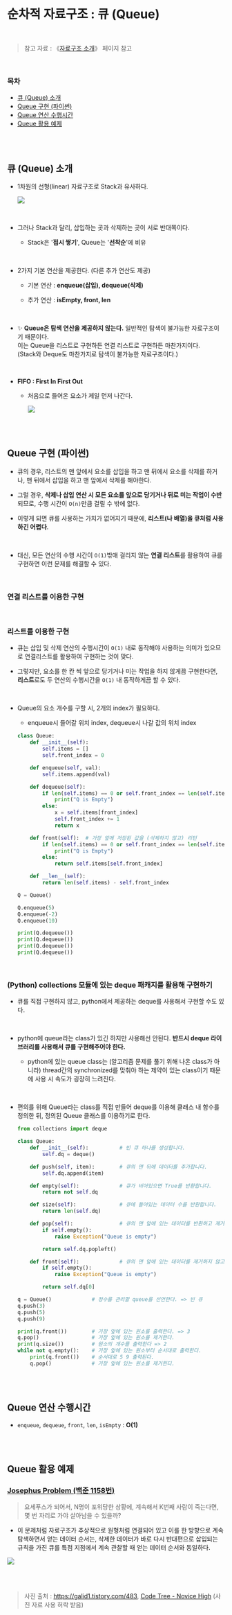 # 순차적 자료구조 : 큐 (Queue)

<br/>

> 참고 자료 : 《<a href="https://github.com/SangYoonLee1231/TIL/blob/main/DataStructure/data_structure_introduction.md">자료구조 소개</a>》 페이지 참고

<br/>

### 목차

- <a href="https://github.com/SangYoonLee1231/TIL/blob/main/DataStructure/queue.md#%ED%81%90-queue-%EC%86%8C%EA%B0%9C">큐 (Queue) 소개</a>
- <a href="https://github.com/SangYoonLee1231/TIL/blob/main/DataStructure/queue.md#queue-%EA%B5%AC%ED%98%84-%ED%8C%8C%EC%9D%B4%EC%8D%AC">Queue 구현 (파이썬)</a>
- <a href="https://github.com/SangYoonLee1231/TIL/blob/main/DataStructure/queue.md#queue-%EC%97%B0%EC%82%B0-%EC%88%98%ED%96%89%EC%8B%9C%EA%B0%84">Queue 연산 수행시간</a>
- <a href="https://github.com/SangYoonLee1231/TIL/blob/main/DataStructure/queue.md#queue-%ED%99%9C%EC%9A%A9-%EC%98%88%EC%A0%9C">Queue 활용 예제</a>

<br/><br/>

## 큐 (Queue) 소개

- 1차원의 선형(linear) 자료구조로 Stack과 유사하다.

  <img src="img/queue1.png">

<br/>

- 그러나 Stack과 달리, 삽입하는 곳과 삭제하는 곳이 서로 반대쪽이다.

  - Stack은 '<strong>접시 쌓기</strong>', Queue는 '<strong>선착순</strong>'에 비유

<br/>

- 2가지 기본 연산을 제공한다. (다른 추가 연산도 제공)

  - 기본 연산 : <strong>enqueue(삽입), dequeue(삭제)</strong>

  - 추가 연산 : <strong>isEmpty, front, len</strong>

<br/>

- ✨ <strong>Queue은 탐색 연산을 제공하지 않는다.</strong> 일반적인 탐색이 불가능한 자료구조이기 때문이다.  
  이는 Queue을 리스트로 구현하든 연결 리스트로 구현하든 마찬가지이다.  
  (Stack와 Deque도 마찬가지로 탐색이 불가능한 자료구조이다.)

<br/>

- <strong>FIFO : First In First Out</strong>

  - 처음으로 들어온 요소가 제일 먼저 나간다.

    <img src="img/queue.gif">

<br/><br/>

## Queue 구현 (파이썬)

- 큐의 경우, 리스트의 맨 앞에서 요소를 삽입을 하고 맨 뒤에서 요소를 삭제를 하거나, 맨 뒤에서 삽입을 하고 맨 앞에서 삭제를 해야한다.

- 그럴 경우, <strong>삭제나 삽입 연산 시 모든 요소를 앞으로 당기거나 뒤로 미는 작업이 수반</strong>되므로, 수행 시간이 <code>O(n)</code>만큼 걸릴 수 밖에 없다.

- 이렇게 되면 큐를 사용하는 가치가 없어지기 때문에, <strong>리스트(나 배열)을 큐처럼 사용하긴 어렵다</strong>.

<br/>

- 대신, 모든 연산의 수행 시간이 <code>O(1)</code>밖애 걸리지 않는 <strong>연결 리스트</strong>를 활용하여 큐를 구현하면 이런 문제를 해결할 수 있다.

<br/>

### 연결 리스트를 이용한 구현

<br/>

### 리스트를 이용한 구현

- 큐는 삽입 및 삭제 연산의 수행시간이 <code>O(1)</code> 내로 동작해야 사용하는 의미가 있으므로 연결리스트를 활용하여 구현하는 것이 맞다.

- 그렇지만, 요소를 한 칸 씩 앞으로 당기거나 미는 작업을 하지 않게끔 구현한다면, <strong>리스트</strong>로도 두 연산의 수행시간을 <code>O(1)</code> 내 동작하게끔 할 수 있다.

<br/>

- Queue의 요소 개수를 구할 시, 2개의 index가 필요하다.

  - enqueue시 들어갈 위치 index, dequeue시 나갈 값의 위치 index

  ```python
  class Queue:
      def __init__(self):
          self.items = []
          self.front_index = 0

      def enqueue(self, val):
          self.items.append(val)

      def dequeue(self):
          if len(self.items) == 0 or self.front_index == len(self.items):
              print("Q is Empty")
          else:
              x = self.items[front_index]
              self.front_index += 1
              return x

      def front(self):  # 가장 앞에 저장된 값을 (삭제하지 않고) 리턴
          if len(self.items) == 0 or self.front_index == len(self.items):
              print("Q is Empty")
          else:
              return self.items[self.front_index]

      def __len__(self):
          return len(self.items) - self.front_index

  ```

  ```python
  Q = Queue()

  Q.enqueue(5)
  Q.enqueue(-2)
  Q.enqueue(10)

  print(Q.dequeue())
  print(Q.dequeue())
  print(Q.dequeue())
  print(Q.dequeue())
  ```

<br/>

### (Python) collections 모듈에 있는 deque 패캐지를 활용해 구현하기

- 큐를 직접 구현하지 않고, python에서 제공하는 deque를 사용해서 구현할 수도 있다.

<br/>

- python에 queue라는 class가 있긴 하지만 사용해선 안된다. <strong>반드시 deque 라이브러리를 사용해서 큐를 구현해주어야 한다.</strong>

  - python에 있는 queue class는 (알고리즘 문제를 풀기 위해 나온 class가 아니라) thread간의 synchronized를 맞춰야 하는 제약이 있는 class이기 때문에 사용 시 속도가 굉장히 느려진다.

<br/>

- 편의를 위해 Queue라는 class를 직접 만들어 deque를 이용해 클래스 내 함수를 정의한 뒤, 정의된 Queue 클래스를 이용하기로 한다.

  ```python
  from collections import deque

  class Queue:
      def __init__(self):          # 빈 큐 하나를 생성합니다.
          self.dq = deque()

      def push(self, item):        # 큐의 맨 뒤에 데이터를 추가합니다.
          self.dq.append(item)

      def empty(self):             # 큐가 비어있으면 True를 반환합니다.
          return not self.dq

      def size(self):              # 큐에 들어있는 데이터 수를 반환합니다.
          return len(self.dq)

      def pop(self):               # 큐의 맨 앞에 있는 데이터를 반환하고 제거합니다.
          if self.empty():
              raise Exception("Queue is empty")

          return self.dq.popleft()

      def front(self):             # 큐의 맨 앞에 있는 데이터를 제거하지 않고 반환합니다.
          if self.empty():
              raise Exception("Queue is empty")

          return self.dq[0]
  ```

  ```python
  q = Queue()             # 정수를 관리할 queue를 선언한다. => 빈 큐
  q.push(3)
  q.push(5)
  q.push(9)

  print(q.front())        # 가장 앞에 있는 원소를 출력한다. => 3
  q.pop()                 # 가장 앞에 있는 원소를 제거한다.
  print(q.size())         # 원소의 개수를 출력한다 => 2
  while not q.empty():    # 가장 앞에 있는 원소부터 순서대로 출력한다.
      print(q.front())    # 순서대로 5 9 출력된다.
      q.pop()             # 가장 앞에 있는 원소를 제거힌디.
  ```

<br/><br/>

## Queue 연산 수행시간

- <code>enqueue</code>, <code>dequeue</code>, <code>front</code>, <code>len</code>, <code>isEmpty</code> : <strong>O(1)</strong>

<br/><br/>

## Queue 활용 예제

### <a href="https://www.acmicpc.net/problem/1158" target="_blank">Josephus Problem (백준 1158번)</a>

> 요세푸스가 되어서, N명이 포위당한 상황에, 계속해서 K번째 사람이 죽는다면, 몇 번 자리로 가야 살아남을 수 있을까?

- 이 문제처럼 자료구조가 추상적으로 원형처럼 연결되어 있고 이를 한 방향으로 계속 탐색하면서 얻는 데이터 순서는, 삭제한 데이터가 바로 다시 반대편으로 삽입되는 규칙을 가진 큐를 특점 지점에서 계속 관찰할 때 얻는 데이터 순서와 동일하다.

<img src="img/queue1.gif">

<br/><br/>

> 사진 출처 : https://galid1.tistory.com/483, <a href="https://www.codetree.ai/missions">Code Tree - Novice High</a> (사진 자료 사용 허락 받음)
